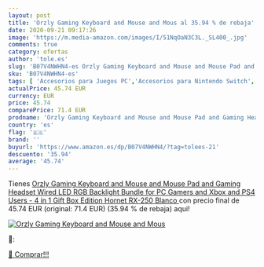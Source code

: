 ```yaml
---
layout: post
title: 'Orzly Gaming Keyboard and Mouse and Mous al 35.94 % de rebaja'
date: 2020-09-21 09:17:26
image: 'https://m.media-amazon.com/images/I/51NqOaN3C3L._SL400_.jpg'
comments: true
category: ofertas
author: 'tole.es'
slug: 'B07V4NWHN4-es Orzly Gaming Keyboard and Mouse and Mouse Pad and Gaming...'
sku: 'B07V4NWHN4-es'
tags: [ 'Accesorios para Juegos PC','Accesorios para Nintendo Switch','Hardware y juegos para Nintendo Switch','Juegos y Accesorios para PC','Mandos para Nintendo Switch','Videojuegos','ps4','xbox', ]
actualPrice: 45.74 EUR
currency: EUR
price: 45.74
comparePrice: 71.4 EUR
prodname: 'Orzly Gaming Keyboard and Mouse and Mouse Pad and Gaming Headset  Wired LED RGB Backlight Bundle for PC Gamers and Xbox and PS4 Users - 4 in 1 Gift Box Edition Hornet RX-250  Blanco '
country: 'es'
flag: '🇪🇸'
brand: ''
buyurl: 'https://www.amazon.es/dp/B07V4NWHN4/?tag=tolees-21'
descuento: '35.94'
average: '45.74'
---
```


Tienes [Orzly Gaming Keyboard and Mouse and Mouse Pad and Gaming Headset  Wired LED RGB Backlight Bundle for PC Gamers and Xbox and PS4 Users - 4 in 1 Gift Box Edition Hornet RX-250  Blanco ](https://www.amazon.es/dp/B07V4NWHN4/?tag=tolees-21) con precio final de  45.74 EUR (original: 71.4 EUR) (35.94 %  de rebaja) aqui!

[![Orzly Gaming Keyboard and Mouse and Mous](https://m.media-amazon.com/images/I/51NqOaN3C3L._SL400_.jpg)](https://www.amazon.es/dp/B07V4NWHN4/?tag=tolees-21)

🔎:


[🛒 Comprar!!!](https://www.amazon.es/dp/B07V4NWHN4/?tag=tolees-21)
